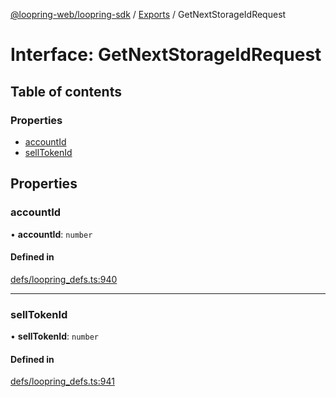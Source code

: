 [@loopring-web/loopring-sdk](../README.md) / [Exports](../modules.md) / GetNextStorageIdRequest

# Interface: GetNextStorageIdRequest

## Table of contents

### Properties

- [accountId](GetNextStorageIdRequest.md#accountid)
- [sellTokenId](GetNextStorageIdRequest.md#selltokenid)

## Properties

### accountId

• **accountId**: `number`

#### Defined in

[defs/loopring_defs.ts:940](https://github.com/Loopring/loopring_sdk/blob/81e0b16/src/defs/loopring_defs.ts#L940)

___

### sellTokenId

• **sellTokenId**: `number`

#### Defined in

[defs/loopring_defs.ts:941](https://github.com/Loopring/loopring_sdk/blob/81e0b16/src/defs/loopring_defs.ts#L941)
